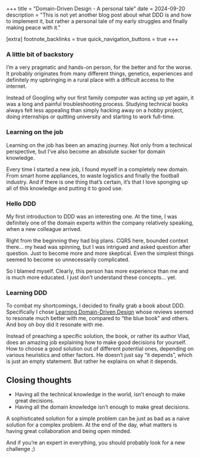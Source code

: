+++
title = "Domain-Driven Design - A personal tale"
date = 2024-09-20
description = "This is not yet another blog post about what DDD is and how to implement it, but rather a personal tale of my early struggles and finally making peace with it."

[extra]
footnote_backlinks = true
quick_navigation_buttons = true
+++

### A little bit of backstory

I’m a very pragmatic and hands-on person, for the better and for the worse. It probably originates from many different things, genetics, experiences and definitely my upbringing in a rural place with a difficult access to the internet.

Instead of Googling why our first family computer was acting up yet again, it was a long and painful troubleshooting process. Studying technical books always felt less appealing than simply hacking away on a hobby project, doing internships or quitting university and starting to work full-time.

### Learning on the job

Learning on the job has been an amazing journey. Not only from a technical perspective, but I’ve also become an absolute sucker for domain knowledge.

Every time I started a new job, I found myself in a completely new domain. From smart home appliances, to waste logistics and finally the football industry. And if there is one thing that’s certain, it’s that I love sponging up all of this knowledge and putting it to good use.

### Hello DDD

My first introduction to DDD was an interesting one. At the time, I was definitely one of the domain experts within the company relatively speaking, when a new colleague arrived.

Right from the beginning they had big plans. CQRS here, bounded context there… my head was spinning, but I was intrigued and asked question after question. Just to become more and more skeptical. Even the simplest things seemed to become so unnecessarily complicated.

So I blamed myself. Clearly, this person has more experience than me and is much more educated. I just don’t understand these concepts... yet.

### Learning DDD

To combat my shortcomings, I decided to finally grab a book about DDD. Specifically I chose [Learning Domain-Driven Design](https://www.oreilly.com/library/view/learning-domain-driven-design/9781098100124/) whose reviews seemed to resonate much better with me, compared to “the blue book” and others. And boy oh boy did it resonate with me.

Instead of preaching a specific solution, the book, or rather its author Vlad, does an amazing job explaining how to make good decisions for yourself. How to choose a good solution out of different potential ones, depending on various heuristics and other factors. He doesn’t just say “it depends”, which is just an empty statement. But rather he explains on what it depends.

## Closing thoughts

- Having all the technical knowledge in the world, isn’t enough to make great decisions.
- Having all the domain knowledge isn’t enough to make great decisions.

A sophisticated solution for a simple problem can be just as bad as a naive solution for a complex problem. At the end of the day, what matters is having great collaboration and being open minded.

And if you’re an expert in everything, you should probably look for a new challenge ;)
